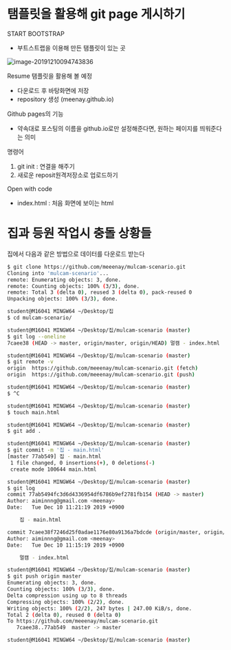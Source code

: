 # 탬플릿을 활용해 git page 게시하기



START BOOTSTRAP

- 부트스트랩을 이용해 만든 탬플릿이 있는 곳

![image-20191210094743836](C:\TIL\images\image-20191210094743836.png)





Resume 탬플릿을 활용해 볼 예정 

* 다운로드 후 바탕화면에 저장
* repository 생성 (meenay.github.io)



Github pages의 기능

* 약속대로 포스팅의 이름을 github.io로만 설정해준다면, 원하는 페이지를 띄워준다는 의미



명령어

1. git init : 연결을 해주기 
2. 새로운 reposit원격저장소로 업로드하기









Open with code

* index.html : 처음 화면에 보이는 html 









# 집과 등원 작업시 충돌 상황들



집에서 다음과 같은 방법으로 데이터를 다운로드 받는다

```bash
$ git clone https://github.com/meeenay/mulcam-scenario.git
Cloning into 'mulcam-scenario'...
remote: Enumerating objects: 3, done.
remote: Counting objects: 100% (3/3), done.
remote: Total 3 (delta 0), reused 3 (delta 0), pack-reused 0
Unpacking objects: 100% (3/3), done.

student@M16041 MINGW64 ~/Desktop/집
$ cd mulcam-scenario/

student@M16041 MINGW64 ~/Desktop/집/mulcam-scenario (master)
$ git log --oneline
7caee38 (HEAD -> master, origin/master, origin/HEAD) 멀캠 - index.html

student@M16041 MINGW64 ~/Desktop/집/mulcam-scenario (master)
$ git remote -v
origin  https://github.com/meeenay/mulcam-scenario.git (fetch)
origin  https://github.com/meeenay/mulcam-scenario.git (push)

student@M16041 MINGW64 ~/Desktop/집/mulcam-scenario (master)
$ ^C

student@M16041 MINGW64 ~/Desktop/집/mulcam-scenario (master)
$ touch main.html

student@M16041 MINGW64 ~/Desktop/집/mulcam-scenario (master)
$ git add .

student@M16041 MINGW64 ~/Desktop/집/mulcam-scenario (master)
$ git commit -m '집 - main.html'
[master 77ab549] 집 - main.html
 1 file changed, 0 insertions(+), 0 deletions(-)
 create mode 100644 main.html

student@M16041 MINGW64 ~/Desktop/집/mulcam-scenario (master)
$ git log
commit 77ab5494fc3d6d4336954df6786b9ef2781fb154 (HEAD -> master)
Author: aiminnng@gmail.com <meenay>
Date:   Tue Dec 10 11:21:19 2019 +0900

    집 - main.html

commit 7caee38f7246d25f0adae1176e80a9136a7bdcde (origin/master, origin/HEAD)
Author: aiminnng@gmail.com <meenay>
Date:   Tue Dec 10 11:15:19 2019 +0900

    멀캠 - index.html

student@M16041 MINGW64 ~/Desktop/집/mulcam-scenario (master)
$ git push origin master
Enumerating objects: 3, done.
Counting objects: 100% (3/3), done.
Delta compression using up to 8 threads
Compressing objects: 100% (2/2), done.
Writing objects: 100% (2/2), 247 bytes | 247.00 KiB/s, done.
Total 2 (delta 0), reused 0 (delta 0)
To https://github.com/meeenay/mulcam-scenario.git
   7caee38..77ab549  master -> master

student@M16041 MINGW64 ~/Desktop/집/mulcam-scenario (master)



```

